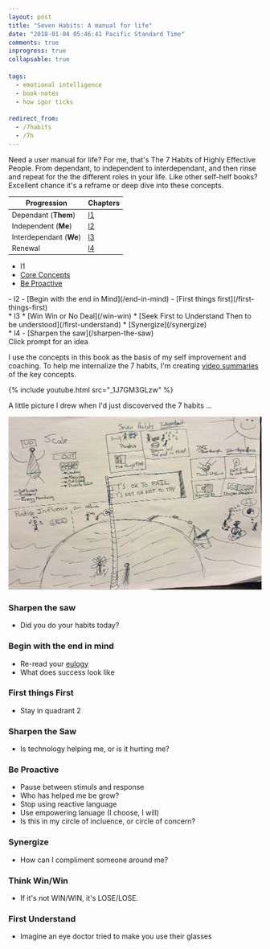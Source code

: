 ```yaml
---
layout: post
title: "Seven Habits: A manual for life"
date: "2018-01-04 05:46:41 Pacific Standard Time"
comments: true
inprogress: true
collapsable: true

tags:
  - emotional intelligence
  - book-notes
  - how igor ticks

redirect_from:
  - /7habits
  - /7h
---
```


Need a user manual for life? For me, that's The 7 Habits of Highly Effective People. From dependant, to independent to interdependant, and then rinse and repeat for the the different roles in your life. Like other self-helf books? Excellent chance it's a reframe or deep dive into these concepts.

| Progression             | Chapters |
| ----------------------- | -------- |
| Dependant (**Them**)    | [l1](l1) |
| Independent (**Me**)    | [l2](l2) |
| Interdependant (**We**) | [l3](l3) |
| Renewal                 | [l4](l4) |

- l1
- [Core Concepts](/7h-c0)
- [Be Proactive](/be-proactive)

<div/>
- l2
- [Begin with the end in Mind](/end-in-mind)
- [First things first](/first-things-first)

<div/>
* l3
* [Win Win or No Deal](/win-win)
* [Seek First to Understand Then to be understood](/first-understand)
* [Synergize](/synergize)

<div/>
* l4
- [Sharpen the saw](/sharpen-the-saw)

<div class="alert alert-primary" id="sunburst_text">
    Click prompt for an idea
</div>

<div id="sunburst_text">
</div>

<div id="sunburst">
</div>

<script type=module>
    import { add_sunburst, get_7_habits } from '/assets/js/random-prompter.js'
    defer(() => add_sunburst("sunburst", "sunburst_text", get_7_habits()))
</script>

I use the concepts in this book as the basis of my self improvement and coaching. To help me internalize the 7 habits, I'm creating [video summaries](https://www.youtube.com/watch?v=_1J7GM3GLzw&list=PLJveOxX-mxxCl4YDfHMyNzMmWUMFxgC1n) of the key concepts.

{% include youtube.html src="_1J7GM3GLzw" %}

A little picture I drew when I'd just discoverved the 7 habits ...

![igor_life_infographic](/images/igor-life-infographic.jpg)

### Sharpen the saw

- Did you do your habits today?

### Begin with the end in mind

- Re-read your [eulogy](/eulogy)
- What does success look like

### First things First

- Stay in quadrant 2

### Sharpen the Saw

- Is technology helping me, or is it hurting me?

### Be Proactive

- Pause between stimuls and response
- Who has helped me be grow?
- Stop using reactive language
- Use empowering lanuage (I choose, I will)
- Is this in my circle of incluence, or circle of concern?

### Synergize

- How can I compliment someone around me?

### Think Win/Win

- If it's not WIN/WIN, it's LOSE/LOSE.

### First Understand

- Imagine an eye doctor tried to make you use their glasses
